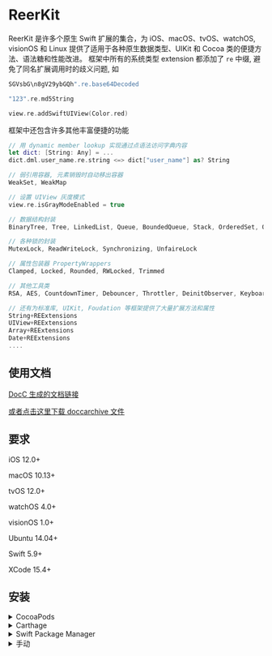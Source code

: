 # ReerKit
ReerKit 是许多个原生 Swift 扩展的集合，为 iOS、macOS、tvOS、watchOS, visionOS 和 Linux 提供了适用于各种原生数据类型、UIKit 和 Cocoa 类的便捷方法、语法糖和性能改进。
框架中所有的系统类型 extension 都添加了 `re` 中缀, 避免了同名扩展调用时的歧义问题, 如 
```swift
SGVsbG\n8gV29ybGQh".re.base64Decoded

"123".re.md5String

view.re.addSwiftUIView(Color.red)
```

框架中还包含许多其他丰富便捷的功能
```swift
// 用 dynamic member lookup 实现通过点语法访问字典内容
let dict: [String: Any] = ...
dict.dml.user_name.re.string <=> dict["user_name"] as? String

// 弱引用容器, 元素销毁时自动移出容器
WeakSet, WeakMap

// 设置 UIView 灰度模式
view.re.isGrayModeEnabled = true

// 数据结构封装
BinaryTree, Tree, LinkedList, Queue, BoundedQueue, Stack, OrderedSet, OrderDictionary

// 各种锁的封装
MutexLock, ReadWriteLock, Synchronizing, UnfaireLock

// 属性包装器 PropertyWrappers 
Clamped, Locked, Rounded, RWLocked, Trimmed

// 其他工具类
RSA, AES, CountdownTimer, Debouncer, Throttler, DeinitObserver, KeyboardManager, Keychain, Reachability, NanoID, MulticastDelegate

// 还有为标准库, UIKit, Foudation 等框架提供了大量扩展方法和属性
String+REExtensions
UIView+REExtensions
Array+REExtensions
Date+REExtensions
....
```

## 使用文档
[DocC 生成的文档链接](https://swiftpackageindex.com/reers/ReerKit/1.1.5/documentation/reerkit)

[或者点击这里下载 doccarchive 文件](https://gitee.com/phoenix19/cdn/raw/master/ReerKit.doccarchive.zip)

## 要求
iOS 12.0+

macOS 10.13+

tvOS 12.0+

watchOS 4.0+

visionOS 1.0+

Ubuntu 14.04+

Swift 5.9+

XCode 15.4+

## 安装

<details>
<summary>CocoaPods</summary>
</br>
<p>要使用 <a href="http://cocoapods.org">CocoaPods</a> 将 ReerKit 集成到您的 Xcode 项目，请在您的 <code>Podfile</code> 中设置:</p>
<h4>- 集成所有扩展（推荐）:</h4>
<pre><code class="ruby language-ruby">pod 'ReerKit'</code></pre>
</code></pre>
</details>

<details>
<summary>Carthage</summary>
</br>
<p>要使用 <a href="https://github.com/Carthage/Carthage">Carthage</a> 将 ReerKit 集成到您的 Xcode 项目中，请在您的 <code>Cartfile</code> 中设置:</p>
<pre><code class="ogdl language-ogdl">github "ReerKit/ReerKit" ~&gt; 1.1.5
</code></pre>
</details>

<details>
<summary>Swift Package Manager</summary>
</br>
<p>你可以使用 <a href="https://swift.org/package-manager">The Swift Package Manager</a> 来安装 ReerKit，请在你的 <code>Package.swift</code> 文件中添加正确的描述:</p>
<pre><code class="swift language-swift">import PackageDescription
let package = Package(
    name: "YOUR_PROJECT_NAME",
    targets: [],
    dependencies: [
        .package(url: "https://github.com/reers/ReerKit.git", from: "1.1.5")
    ]
)
</code></pre>
<p>接下来，将 <code>ReerKit</code> 添加到您的 targets 依赖项中，如下所示:</p>
<pre><code class="swift language-swift">.target(
    name: "YOUR_TARGET_NAME",
    dependencies: [
        "ReerKit",
    ]
),</code></pre>
<p>然后运行 <code>swift package update</code>。</p>
<p>请注意，<a href="https://swift.org/package-manager">Swift Package Manager</a> 不支持为 iOS/tvOS/macOS/watchOS 应用程序编译 
</details>

<details>
<summary>手动</summary>
</br>
<p>将 <a href="https://github.com/reers/ReerKit/tree/main/Sources">ReerKit</a> 文件夹添加到您的 Xcode 项目以使用所有扩展或特定扩展。</p>
</details>
